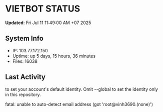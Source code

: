 # VIETBOT STATUS
**Updated**: Fri Jul 11 11:49:00 AM +07 2025

## System Info
- IP: 103.77.172.150
- Uptime: up 5 days, 15 hours, 36 minutes
- Files: 16038

## Last Activity

to set your account's default identity.
Omit --global to set the identity only in this repository.

fatal: unable to auto-detect email address (got 'root@vinh3690.(none)')
